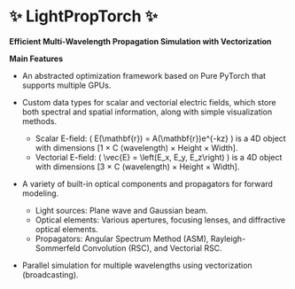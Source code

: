 # ✨ LightPropTorch ✨

**Efficient Multi-Wavelength Propagation Simulation with Vectorization**

**Main Features**

- An abstracted optimization framework based on Pure PyTorch that supports multiple GPUs.

- Custom data types for scalar and vectorial electric fields, which store both spectral and spatial information, along with simple visualization methods.
    - Scalar E-field: \( E(\mathbf{r}) = A(\mathbf{r})e^{-kz} \) is a 4D object with dimensions [1 × C (wavelength) × Height × Width].
    - Vectorial E-field: \( \vec{E} = \left(E_x, E_y, E_z\right) \) is a 4D object with dimensions [3 × C (wavelength) × Height × Width].

- A variety of built-in optical components and propagators for forward modeling.
    - Light sources: Plane wave and Gaussian beam.
    - Optical elements: Various apertures, focusing lenses, and diffractive optical elements.
    - Propagators: Angular Spectrum Method (ASM), Rayleigh-Sommerfeld Convolution (RSC), and Vectorial RSC.

- Parallel simulation for multiple wavelengths using vectorization (broadcasting).

    

